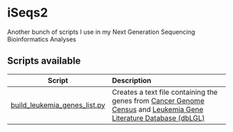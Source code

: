 # iSeqs2
Another bunch of scripts I use in my Next Generation Sequencing Bioinformatics Analyses

## Scripts available

| Script | Description |
| ------------- |:-------------|
|[build_leukemia_genes_list.py](https://github.com/alexcoppe/iSeqs2/blob/master/scripts/build_leukemia_genes_list/README.md) | Creates a text file containing the genes from [Cancer Genome Census](https://cancer.sanger.ac.uk/census) and [Leukemia Gene Literature Database (dbLGL)](http://soft.bioinfo-minzhao.org/lgl/)|
